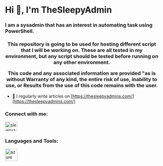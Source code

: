 <h1 align="left">Hi 👋, I'm TheSleepyAdmin</h1>
<h3 align="left">I am a sysadmin that has an interest in automating task using PowerShell. </h3>

<h3 align="center">This repository is going to be used for hosting different script that I will be working on. These are all tested in my environment, but any script should be tested before running on any other environment.

This code and any associated information are provided "as is without Warranty of any kind, the entire risk of use, inability to use, or  Results from the use of this code remains with the user.
</h3>


- 📝 I regularly write articles on [https://thesleepyadmins.com/](https://thesleepyadmins.com/)

<h3 align="left">Connect with me:</h3>
<p align="left">
<a href="https://twitter.com/TheSleepyAdmin" target="blank"><img align="center" src="https://raw.githubusercontent.com/rahuldkjain/github-profile-readme-generator/master/src/images/icons/Social/twitter.svg" alt="sleepyadmin" height="30" width="40" /></a>
</p>

<h3 align="left">Languages and Tools:</h3>
<p align="left"> <a href="https://azure.microsoft.com/en-in/" target="_blank" rel="noreferrer"> <img src="https://www.vectorlogo.zone/logos/microsoft_azure/microsoft_azure-icon.svg" alt="azure" width="40" height="40"/> </a> </p>
